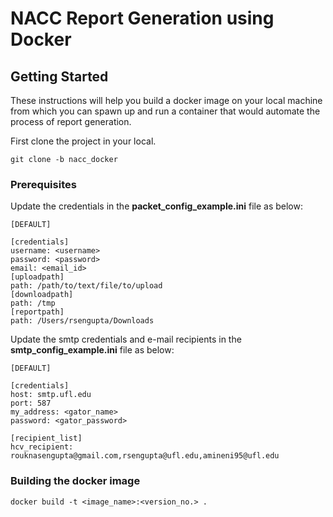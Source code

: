 
# NACC Report Generation using Docker

## Getting Started

These instructions will help you build a docker image on your local machine from which you can spawn up and run a container that would automate the process of report generation.

First clone the project in your local.

```git
git clone -b nacc_docker 
```

### Prerequisites

Update the credentials in the **packet_config_example.ini** file as below:
```
[DEFAULT]

[credentials]
username: <username>
password: <password>
email: <email_id>
[uploadpath]
path: /path/to/text/file/to/upload
[downloadpath]
path: /tmp
[reportpath]
path: /Users/rsengupta/Downloads
```
Update the smtp credentials and e-mail recipients in the **smtp_config_example.ini** file as below:

```
[DEFAULT]

[credentials]
host: smtp.ufl.edu
port: 587
my_address: <gator_name>
password: <gator_password>

[recipient_list]
hcv_recipient: rouknasengupta@gmail.com,rsengupta@ufl.edu,amineni95@ufl.edu
```

### Building the docker image

```docker
docker build -t <image_name>:<version_no.> .
```
